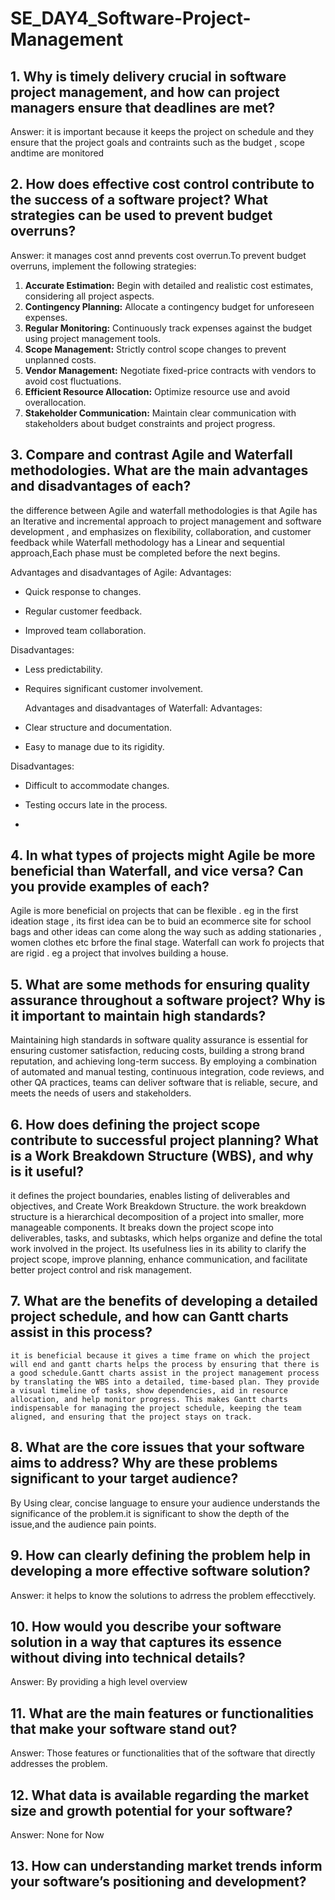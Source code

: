 # SE_DAY4_Software-Project-Management
## 1. Why is timely delivery crucial in software project management, and how can project managers ensure that deadlines are met?
Answer: it is important because it keeps the project on schedule and they ensure that the project goals and contraints such as  the budget , scope andtime are monitored

## 2. How does effective cost control contribute to the success of a software project? What strategies can be used to prevent budget overruns?
Answer: it manages cost annd prevents cost overrun.To prevent budget overruns, implement the following strategies:

1. **Accurate Estimation:** Begin with detailed and realistic cost estimates, considering all project aspects.
2. **Contingency Planning:** Allocate a contingency budget for unforeseen expenses.
3. **Regular Monitoring:** Continuously track expenses against the budget using project management tools.
4. **Scope Management:** Strictly control scope changes to prevent unplanned costs.
5. **Vendor Management:** Negotiate fixed-price contracts with vendors to avoid cost fluctuations.
6. **Efficient Resource Allocation:** Optimize resource use and avoid overallocation.
7. **Stakeholder Communication:** Maintain clear communication with stakeholders about budget constraints and project progress.
   
## 3. Compare and contrast Agile and Waterfall methodologies. What are the main advantages and disadvantages of each?
the difference between Agile and waterfall methodologies is that Agile has an Iterative and incremental approach to project
management and software development , and emphasizes on flexibility, collaboration, and customer feedback while Waterfall methodology has a Linear and sequential approach,Each phase must be completed before the next begins.

Advantages and disadvantages of Agile:
Advantages:

- Quick response to changes.

- Regular customer feedback.

- Improved team collaboration.

Disadvantages:

- Less predictability.

- Requires significant customer involvement.

  Advantages and disadvantages of Waterfall:
  Advantages:

- Clear structure and documentation.

- Easy to manage due to its rigidity.

Disadvantages:

- Difficult to accommodate changes.

- Testing occurs late in the process.
- 
## 4. In what types of projects might Agile be more beneficial than Waterfall, and vice versa? Can you provide examples of each?
Agile is more beneficial on projects that can be flexible . eg in the first ideation stage , its first idea can be to buid an ecommerce site for school bags and other ideas can come along the way such as adding stationaries , women clothes etc  brfore the final stage. Waterfall can work fo projects that are rigid . eg a project that involves building a house.

## 5. What are some methods for ensuring quality assurance throughout a software project? Why is it important to maintain high standards?

Maintaining high standards in software quality assurance is essential for ensuring customer satisfaction, reducing costs, building a strong brand reputation, and achieving long-term success. By employing a combination of automated and manual testing, continuous integration, code reviews, and other QA practices, teams can deliver software that is reliable, secure, and meets the needs of users and stakeholders.

## 6. How does defining the project scope contribute to successful project planning? What is a Work Breakdown Structure (WBS), and why is it useful?
 it defines the project boundaries, enables listing of deliverables and objectives, and Create Work Breakdown Structure. the work breakdown structure is a hierarchical decomposition of a project into smaller, more manageable components. It breaks down the project scope into deliverables, tasks, and subtasks, which helps organize and define the total work involved in the project.
 Its usefulness lies in its ability to clarify the project scope, improve planning, enhance communication, and facilitate better project control and risk management.
 
## 7. What are the benefits of developing a detailed project schedule, and how can Gantt charts assist in this process?
    it is beneficial because it gives a time frame on which the project will end and gantt charts helps the process by ensuring that there is a good schedule.Gantt charts assist in the project management process by translating the WBS into a detailed, time-based plan. They provide a visual timeline of tasks, show dependencies, aid in resource allocation, and help monitor progress. This makes Gantt charts indispensable for managing the project schedule, keeping the team aligned, and ensuring that the project stays on track.

## 8. What are the core issues that your software aims to address? Why are these problems significant to your target audience?
By Using clear, concise language to ensure your audience understands the significance of the problem.it is significant to show the depth of the issue,and the audience pain points.


## 9. How can clearly defining the problem help in developing a more effective software solution?
Answer: it helps to know the solutions to adrress the problem effecctively.

## 10. How would you describe your software solution in a way that captures its essence without diving into technical details?
Answer: By providing a high level overview

## 11. What are the main features or functionalities that make your software stand out?
Answer: Those features or functionalities that of the software that directly addresses the problem.

## 12. What data is available regarding the market size and growth potential for your software?

Answer: None for Now


## 13. How can understanding market trends inform your software’s positioning and development?
